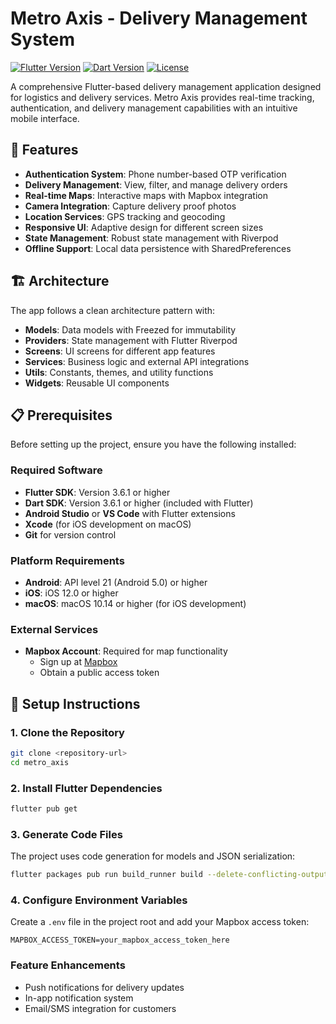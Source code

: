 # Metro Axis - Delivery Management System

[![Flutter Version](https://img.shields.io/badge/Flutter-3.6.1+-blue.svg)](https://flutter.dev/)
[![Dart Version](https://img.shields.io/badge/Dart-3.6.1+-blue.svg)](https://dart.dev/)
[![License](https://img.shields.io/badge/License-Private-red.svg)](LICENSE)

A comprehensive Flutter-based delivery management application designed for logistics and delivery services. Metro Axis provides real-time tracking, authentication, and delivery management capabilities with an intuitive mobile interface.

## 📱 Features

- **Authentication System**: Phone number-based OTP verification
- **Delivery Management**: View, filter, and manage delivery orders
- **Real-time Maps**: Interactive maps with Mapbox integration
- **Camera Integration**: Capture delivery proof photos
- **Location Services**: GPS tracking and geocoding
- **Responsive UI**: Adaptive design for different screen sizes
- **State Management**: Robust state management with Riverpod
- **Offline Support**: Local data persistence with SharedPreferences

## 🏗️ Architecture

The app follows a clean architecture pattern with:

- **Models**: Data models with Freezed for immutability
- **Providers**: State management with Flutter Riverpod
- **Screens**: UI screens for different app features
- **Services**: Business logic and external API integrations
- **Utils**: Constants, themes, and utility functions
- **Widgets**: Reusable UI components

## 📋 Prerequisites

Before setting up the project, ensure you have the following installed:

### Required Software

- **Flutter SDK**: Version 3.6.1 or higher
- **Dart SDK**: Version 3.6.1 or higher (included with Flutter)
- **Android Studio** or **VS Code** with Flutter extensions
- **Xcode** (for iOS development on macOS)
- **Git** for version control

### Platform Requirements

- **Android**: API level 21 (Android 5.0) or higher
- **iOS**: iOS 12.0 or higher
- **macOS**: macOS 10.14 or higher (for iOS development)

### External Services

- **Mapbox Account**: Required for map functionality
  - Sign up at [Mapbox](https://www.mapbox.com/)
  - Obtain a public access token

## 🚀 Setup Instructions

### 1. Clone the Repository

```bash
git clone <repository-url>
cd metro_axis
```

### 2. Install Flutter Dependencies

```bash
flutter pub get
```

### 3. Generate Code Files

The project uses code generation for models and JSON serialization:

```bash
flutter packages pub run build_runner build --delete-conflicting-outputs
```

### 4. Configure Environment Variables

Create a `.env` file in the project root and add your Mapbox access token:

```env
MAPBOX_ACCESS_TOKEN=your_mapbox_access_token_here
```

### Feature Enhancements

- Push notifications for delivery updates
- In-app notification system
- Email/SMS integration for customers
